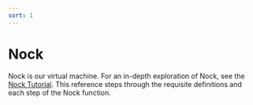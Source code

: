```yaml
---
sort: 1
---
```


# Nock

Nock is our virtual machine.   For an in-depth exploration of Nock, see the [Nock Tutorial](/docs/deep-dives).  This reference steps through the requisite definitions and each step of the Nock function.

<list></list>